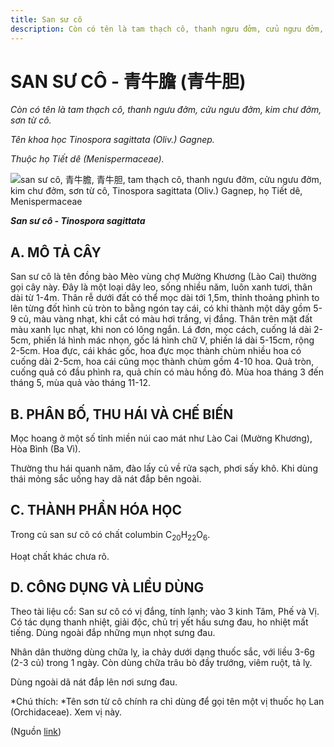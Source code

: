 ```yaml
---
title: San sư cô
description: Còn có tên là tam thạch cô, thanh ngưu đởm, cửu ngưu đởm, kim chư đởm, sơn từ cô. Tên khoa học Tinospora sagittata (Oliv.) Gagnep. Thuộc họ Tiết dê (Menispermaceae).
---
```

# SAN SƯ CÔ - 青牛膽 (青牛胆)

*Còn có tên là tam thạch cô, thanh ngưu đởm, cửu ngưu đởm, kim chư đởm, sơn từ cô.*

*Tên khoa học Tinospora sagittata (Oliv.) Gagnep.*

*Thuộc họ Tiết dê (Menispermaceae).*

![san sư cô, 青牛膽, 青牛胆, tam thạch cô, thanh ngưu đởm, cửu ngưu đởm, kim chư đởm, sơn từ cô, Tinospora sagittata \(Oliv.\) Gagnep, họ Tiết dê, Menispermaceae](/imgs/do-tat-loi/ctvvtvn/san-su-co.jpg)

***San sư cô - Tinospora sagittata***

## A. MÔ TẢ CÂY

San sư cô là tên đồng bào Mèo vùng chợ Mường Khương (Lào Cai) thường gọi cây này. Đây là một loại dây leo, sống nhiều năm, luôn xanh tươi, thân dài từ 1-4m. Thân rễ dưới đất có thể mọc dài tới 1,5m, thỉnh thoảng phình to lên từng đốt hình củ tròn to bằng ngón tay cái, có khi thành một dãy gồm 5-9 củ, màu vàng nhạt, khi cắt có màu hơi trắng, vị đắng. Thân trên mặt đất màu xanh lục nhạt, khi non có lông ngắn. Lá đơn, mọc cách, cuống lá dài 2-5cm, phiến lá hình mác nhọn, gốc lá hình chữ V, phiến lá dài 5-15cm, rộng 2-5cm. Hoa đực, cái khác gốc, hoa đực mọc thành chùm nhiều hoa có cuống dài 2-5cm, hoa cái cũng mọc thành chùm gồm 4-10 hoa. Quả tròn, cuống quả có đầu phình ra, quả chín có màu hồng đỏ. Mùa hoa tháng 3 đến tháng 5, mùa quả vào tháng 11-12.

## B. PHÂN BỐ, THU HÁI VÀ CHẾ BIẾN

Mọc hoang ở một số tỉnh miền núi cao mát như Lào Cai (Mường Khương), Hòa Bình (Ba Vì).

Thường thu hái quanh năm, đào lấy củ về rửa sạch, phơi sấy khô. Khi dùng thái mỏng sắc uống hay dã nát đắp bên ngoài.

## C. THÀNH PHẦN HÓA HỌC

Trong củ san sư cô có chất columbin C<sub>20</sub>H<sub>22</sub>O<sub>6</sub>.

Hoạt chất khác chưa rõ.

## D. CÔNG DỤNG VÀ LIỀU DÙNG

Theo tài liệu cổ: San sư cô có vị đắng, tính lạnh; vào 3 kinh Tâm, Phế và Vị. Có tác dụng thanh nhiệt, giải độc, chủ trị yết hầu sưng đau, ho nhiệt mất tiếng. Dùng ngoài đắp những mụn nhọt sưng đau.

Nhân dân thường dùng chữa lỵ, ỉa chảy dưới dạng thuốc sắc, với liều 3-6g (2-3 củ) trong 1 ngày. Còn dùng chữa trâu bò đầy trướng, viêm ruột, tả lỵ.

Dùng ngoài dã nát đắp lên nơi sưng đau.

*Chú thích: *Tên sơn từ cô chính ra chỉ dùng để gọi tên một vị thuốc họ Lan (Orchidaceae). Xem vị này.

(Nguồn <a href="http://www.thuocvuonnha.com/nhung-cay-thuoc-va-vi-thuoc-viet-nam/ket-qua-tra-cuu/san-su-co" target="_blank">link</a>)
